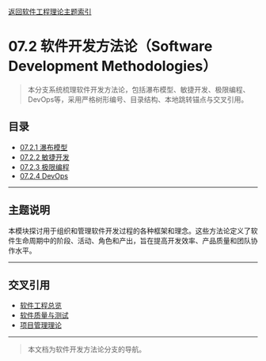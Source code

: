 [返回软件工程理论主题索引](../README.md)

# 07.2 软件开发方法论（Software Development Methodologies）

> 本分支系统梳理软件开发方法论，包括瀑布模型、敏捷开发、极限编程、DevOps等，采用严格树形编号、目录结构、本地跳转锚点与交叉引用。

## 目录
- [07.2.1 瀑布模型](./07.2.1_Waterfall_Model.md)
- [07.2.2 敏捷开发](./07.2.2_Agile_Development.md)
- [07.2.3 极限编程](./07.2.3_Extreme_Programming.md)
- [07.2.4 DevOps](./07.2.4_DevOps.md)

---

## 主题说明

本模块探讨用于组织和管理软件开发过程的各种框架和理念。这些方法论定义了软件生命周期中的阶段、活动、角色和产出，旨在提高开发效率、产品质量和团队协作水平。

---

## 交叉引用

- [软件工程总览](../README.md)
- [软件质量与测试](../07.5_Software_Quality_and_Testing/README.md)
- [项目管理理论](./TODO.md)

---

> 本文档为软件开发方法论分支的导航。
